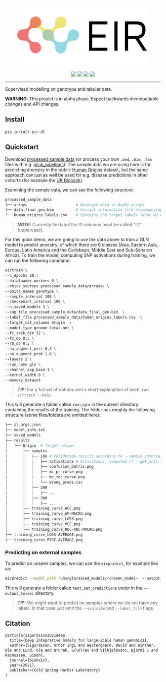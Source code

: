 <p align="center">
  <img src="docs/source/_static/img/EIR_logo.png">
</p>

<p align="center">
    <a href="LICENSE" alt="License">
        <img src="https://img.shields.io/badge/License-APGL-5B2D5B.svg" /></a>
  
  <a href="https://www.biorxiv.org/content/10.1101/2021.06.11.447883v1" alt="bioRxiv">
        <img src="https://img.shields.io/badge/Paper-bioRxiv-B5232F.svg" /></a>
  
  <a href="https://www.python.org/downloads/" alt="Python">
        <img src="https://img.shields.io/badge/python-3.8+-blue.svg" /></a>
  
   <a href="https://pypi.org/project/eir-dl/" alt="Python">
        <img src="https://img.shields.io/pypi/v/eir-dl.svg" /></a>
       
</p>

---

Supervised modelling on genotype and tabular data.

**WARNING:** This project is in alpha phase. Expect backwards incompatiable changes and API changes.

## Install

`pip install eir-dl`

## Quickstart

Download [processed sample data](https://drive.google.com/file/d/17vzG8AXVD684HqTD6RNtKjrK8tzHWeGx/view?usp=sharing) (or process your own `.bed`, `.bim`, `.fam` files with e.g. [plink_pipelines](https://github.com/arnor-sigurdsson/plink_pipelines)). The sample data we are using here is for predicting ancestry in the public [Human Origins](https://www.nature.com/articles/nature13673) dataset, but the same approach can just as well be used for e.g. disease predictions in other cohorts (for example the [UK Biobank](https://www.nature.com/articles/s41586-018-0579-z)).

Examining the sample data, we can see the following structure:

```bash
processed_sample_data
├── arrays                      # Genotype data as NumPy arrays
├── data_final_gen.bim          # Variant information file accompanying the genotype arrays
└── human_origins_labels.csv    # Contains the target labels (what we want to predict from the genotype data)
```
> **_NOTE:_**  Currently the label file ID columns must be called "ID" (uppercase).

For this quick demo, we are going to use the data above to train a GLN model to predict ancestry, of which there are 6 classes (Asia, Eastern Asia, Europe, Latin America and the Caribbean, Middle East and Sub-Saharan Africa). To train the model, computing SNP activations during training, we can run the following command:

```bash
eirtrain \
--n_epochs 20 \
--dataloader_workers 0 \
--omics_sources processed_sample_data/arrays/ \
--omics_names genotype \
--sample_interval 100 \
--checkpoint_interval 100 \
--n_saved_models 1 \
--snp_file processed_sample_data/data_final_gen.bim  \
--label_file processed_sample_data/human_origins_labels.csv  \
--target_cat_columns Origin  \
--model_type genome-local-net \
--fc_task_dim 32 \
--fc_do 0.5 \
--rb_do 0.5 \
--na_augment_perc 0.4 \
--na_augment_prob 1.0 \
--layers 2 \
--run_name gln \
--channel_exp_base 1 \
--kernel_width 8 \
--memory_dataset
```

> **_TIP:_**  For a full set of options and a short explanation of each, run `eirtrain --help`.

This will generate a folder called `runs/gln` in the current directory containing the results of the training. The folder has roughly the following structure (some files/folders are omitted here):

```bash
├── cl_args.json
├── model_info.txt
├── saved_models
├── results
│   └── Origin  # Target column
│       ├── samples
│       │   ├── 100 # Validation results according to --sample_interval
│       │   │   ├── activations # Activations, computed if --get_acts flag is used
│       │   │   ├── confusion_matrix.png
│       │   │   ├── mc_pr_curve.png
│       │   │   ├── mc_roc_curve.png
│       │   │   └── wrong_preds.csv
│       │   ├── 200
│       │   │   ├── ...
│       │   ├── 300
│       │   │   ├── ...
│       ├── training_curve_ACC.png
│       ├── training_curve_AP-MACRO.png
│       ├── training_curve_LOSS.png
│       ├── training_curve_MCC.png
│       ├── training_curve_ROC-AUC-MACRO.png
├── training_curve_LOSS-AVERAGE.png
├── training_curve_PERF-AVERAGE.png
```

### Predicting on external samples

To predict on unseen samples, we can use the `eirpredict`, for example like so:

```bash
eirpredict --model_path runs/gln/saved_models/<chosen_model>  --output_folder runs --device cpu --label_file <path/to/test_labels.csv>  --omics_sources <path/to/test_arrays> --omics_names genotype --evaluate
```

This will generate a folder called `test_set_predictions` under in the `--output_folder` directory.

> **_TIP:_** We might want to predict on samples where we do not have any labels, in that case just omit the `--evaluate` and `--label_file` flags.

## Citation

```
@article{sigurdsson2021deep,
  title={Deep integrative models for large-scale human genomics},
  author={Sigurdsson, Arnor Ingi and Westergaard, David and Winther, Ole and Lund, Ole and Brunak, S{\o}ren and Vilhjalmsson, Bjarni J and Rasmussen, Simon},
  journal={bioRxiv},
  year={2021},
  publisher={Cold Spring Harbor Laboratory}
}
